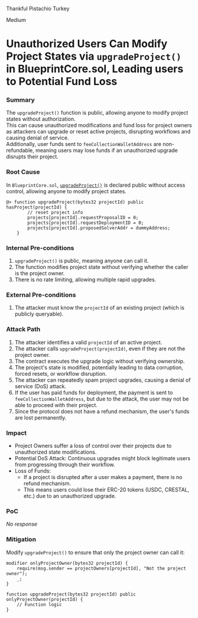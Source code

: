 Thankful Pistachio Turkey

Medium

# Unauthorized Users Can Modify Project States via `upgradeProject()` in BlueprintCore.sol, Leading users to Potential Fund Loss

### Summary

The `upgradeProject()` function is public, allowing anyone to modify project states without authorization.  
This can cause unauthorized modifications and fund loss for project owners as attackers can upgrade or reset active projects, disrupting workflows and causing denial of service.  
Additionally, user funds sent to `feeCollectionWalletAddress` are non-refundable, meaning users may lose funds if an unauthorized upgrade disrupts their project.

### Root Cause

In `BlueprintCore.sol`, [`upgradeProject()`](https://github.com/sherlock-audit/2025-03-crestal-network/blob/main/crestal-omni-contracts/src/BlueprintCore.sol#L198) is declared public without access control, allowing anyone to modify project states.  
```solidity
@> function upgradeProject(bytes32 projectId) public hasProject(projectId) {
        // reset project info
        projects[projectId].requestProposalID = 0;
        projects[projectId].requestDeploymentID = 0;
        projects[projectId].proposedSolverAddr = dummyAddress;
    }
```

### Internal Pre-conditions

1. `upgradeProject()` is public, meaning anyone can call it.  
2. The function modifies project state without verifying whether the caller is the project owner.  
3. There is no rate limiting, allowing multiple rapid upgrades.

### External Pre-conditions

1. The attacker must know the `projectId` of an existing project (which is publicly queryable).  

### Attack Path

1. The attacker identifies a valid `projectId` of an active project.  
2. The attacker calls `upgradeProject(projectId)`, even if they are not the project owner.  
3. The contract executes the upgrade logic without verifying ownership.  
4. The project's state is modified, potentially leading to data corruption, forced resets, or workflow disruption.  
5. The attacker can repeatedly spam project upgrades, causing a denial of service (DoS) attack.  
6. If the user has paid funds for deployment, the payment is sent to `feeCollectionWalletAddress`, but due to the attack, the user may not be able to proceed with their project.  
7. Since the protocol does not have a refund mechanism, the user's funds are lost permanently.  

### Impact

- Project Owners suffer a loss of control over their projects due to unauthorized state modifications.  
- Potential DoS Attack: Continuous upgrades might block legitimate users from progressing through their workflow.  
- Loss of Funds:  
  - If a project is disrupted after a user makes a payment, there is no refund mechanism.  
  - This means users could lose their ERC-20 tokens (USDC, CRESTAL, etc.) due to an unauthorized upgrade. 

### PoC

_No response_

### Mitigation

Modify `upgradeProject()` to ensure that only the project owner can call it:  
```solidity
modifier onlyProjectOwner(bytes32 projectId) {
    require(msg.sender == projectOwners[projectId], "Not the project owner");
    _;
}

function upgradeProject(bytes32 projectId) public onlyProjectOwner(projectId) {
    // Function logic
}
```